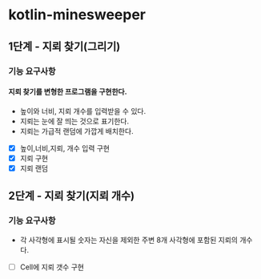 # kotlin-minesweeper

## 1단계 - 지뢰 찾기(그리기)
### 기능 요구사항
#### 지뢰 찾기를 변형한 프로그램을 구현한다.

- 높이와 너비, 지뢰 개수를 입력받을 수 있다.
- 지뢰는 눈에 잘 띄는 것으로 표기한다.
- 지뢰는 가급적 랜덤에 가깝게 배치한다.


- [x] 높이,너비,지뢰, 개수 입력 구현
- [x] 지뢰 구현
- [x] 지뢰 랜덤 

## 2단계 - 지뢰 찾기(지뢰 개수)
### 기능 요구사항

- 각 사각형에 표시될 숫자는 자신을 제외한 주변 8개 사각형에 포함된 지뢰의 개수다.

- [ ] Cell에 지뢰 갯수 구현
